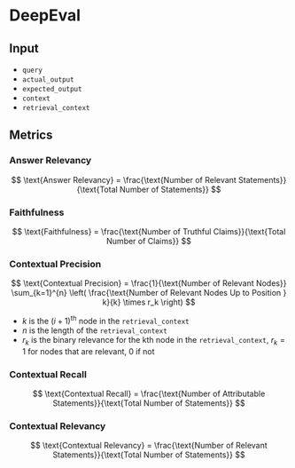# DeepEval

## Input
- `query`
- `actual_output`
- `expected_output`
- `context`
- `retrieval_context`

## Metrics

### Answer Relevancy
$$
\text{Answer Relevancy} = \frac{\text{Number of Relevant Statements}}{\text{Total Number of Statements}}
$$

### Faithfulness
$$
\text{Faithfulness} = \frac{\text{Number of Truthful Claims}}{\text{Total Number of Claims}}
$$

### Contextual Precision
$$
\text{Contextual Precision} = \frac{1}{\text{Number of Relevant Nodes}} \sum_{k=1}^{n} \left( \frac{\text{Number of Relevant Nodes Up to Position } k}{k} \times r_k \right)
$$

- $k$ is the $(i+1)^{\text{th}}$ node in the `retrieval_context`
- $n$ is the length of the `retrieval_context`
- $r_k$ is the binary relevance for the kth node in the `retrieval_context`, $r_k = 1$ for nodes that are relevant, $0$ if not

### Contextual Recall
$$
\text{Contextual Recall} = \frac{\text{Number of Attributable Statements}}{\text{Total Number of Statements}}
$$

### Contextual Relevancy
$$
\text{Contextual Relevancy} = \frac{\text{Number of Relevant Statements}}{\text{Total Number of Statements}}
$$